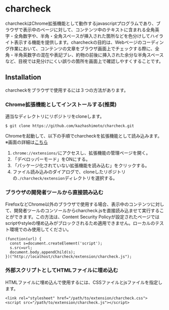 # charcheck
charcheckはChrome拡張機能として動作するjavascriptプログラムであり、ブラウザで表示中のページに対して、コンテンツ中のテキストに含まれる全角英字・全角数字や、半角・全角スペースが挿入された箇所などを色分けしてハイライト表示する機能を提供します。charcheckの目的は、Webページのコーディング作業において、コンテンツの文章をブラウザ画面上でチェックする際に、全角・半角英数字の混在や表記ブレ、約物の前後に挿入された余分な半角スペースなど、目視では見分けにくい誤りの箇所を画面上で確認しやすくすることです。

## Installation
charcheckをブラウザで使用するには３つの方法があります。

### Chrome拡張機能としてインストールする(推奨)
適当なディレクトリにリポジトリをcloneします。
```
$ git clone https://github.com/kazhashimoto/charcheck.git
```

Chromeを起動して、以下の手順でcharcheckを拡張機能として読み込みます。※画面の詳細は[こちら](https://developer.chrome.com/docs/extensions/mv3/getstarted/)
1. ```chrome://extensions/```にアクセスし、拡張機能の管理ページを開く。
1. 「デベロッパーモード」をONにする。
1. 「パッケージ化されていない拡張機能を読み込む」をクリックする。
1. ファイル読み込みのダイアログで、cloneしたリポジトリの```./charcheck/extension```ディレクトリを選択する。

### ブラウザの開発者ツールから直接読み込む
FirefoxなどChrome以外のブラウザで使用する場合、表示中のコンテンツに対して、開発者ツールのコンソールからcharcheck.jsを直接読み込ませて実行することができます。この方法は、Content Security Policyが設定されたページではscriptやstyleの埋め込みがブロックされるため適用できません。ローカルのテスト環境でのみ使用してください。

```
(function(url) {
  const s=document.createElement('script');
  s.src=url;
  document.body.appendChild(s);
})("http://localhost/charcheck/extension/charcheck.js");
```

### 外部スクリプトとしてHTMLファイルに埋め込む
HTMLファイルに埋め込んで使用するには、CSSファイルとjsファイルを指定します。
```
<link rel="stylesheet" href="/path/to/extension/charcheck.css">
<script src="/path/to/extension/charcheck.js"></script>
```
